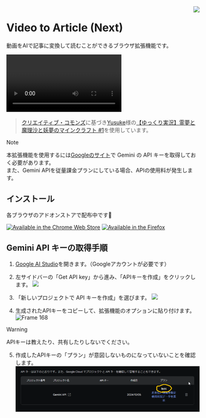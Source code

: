 <img src="https://github.com/user-attachments/assets/6f208fbd-77d3-4634-ac5c-a0a8a47e737b" height=64 align="right">

# Video to Article (Next)

動画をAIで記事に変換して読むことができるブラウザ拡張機能です。

<video src="https://github.com/user-attachments/assets/03ea1add-bebe-4eb1-ba0b-0444658f07d5" controls="true"></video>

> [クリエイティブ・コモンズ](https://support.google.com/youtube/answer/2797468)に基づき[Yusuke](https://www.youtube.com/@yu_sukemon)様の[【ゆっくり実況】霊夢と魔理沙と妖夢のマインクラフト #1](https://www.youtube.com/watch?v=4uA_gGiTSP0)を使用しています。

> [!NOTE]
> 本拡張機能を使用するには[Googleのサイト](https://ai.google.dev/)で Gemini の API キーを取得しておく必要があります。  
> また、Gemini APIを従量課金プランにしている場合、APIの使用料が発生します。

## インストール
各ブラウザのアドオンストアで配布中です🎉

[<img src="https://github.com/user-attachments/assets/25b4a7b5-3d70-451b-8e13-04818bc875bd" height=60 alt="Available in the Chrome Web Store">](https://chromewebstore.google.com/detail/video-to-article-next/igakbobplmmapmegojikbofmjajommco)
[![Available in the Firefox](https://github.com/user-attachments/assets/c1e0510e-75de-4412-ae5b-0ff06da07eac)](https://addons.mozilla.org/ja/firefox/addon/video-to-article-next/)

## Gemini API キーの取得手順
1. [Google AI Studio](https://aistudio.google.com/)を開きます。（Googleアカウントが必要です）

2. 左サイドバーの「Get API key」から進み、「APIキーを作成」をクリックします。
   ![](https://github.com/user-attachments/assets/746ac2d9-ced3-4f77-aca4-63867c8075e0)
  
3. 「新しいプロジェクトで API キーを作成」を選びます。
   ![](https://github.com/user-attachments/assets/a7e845b6-300c-474d-a335-f63bdc35bfb7)

5. 生成されたAPIキーをコピーして、拡張機能のオプションに貼り付けます。
   ![Frame 168](https://github.com/user-attachments/assets/842746ca-97e6-4a16-8a1c-17e97ff4134d)

 > [!WARNING]
 > APIキーは教えたり、共有したりしないでください。

5. 作成したAPIキーの「プラン」が意図しないものになっていないことを確認します。
   ![](readme-assets/api-plan.png)
